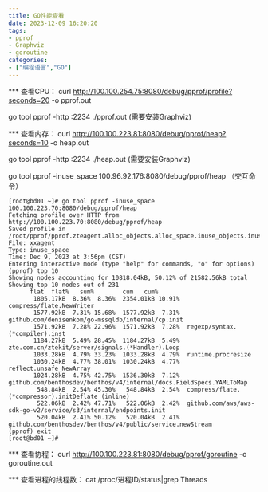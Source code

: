 ```yaml
---
title: GO性能查看
date: 2023-12-09 16:20:20
tags:
- pprof
- Graphviz
- goroutine
categories:
- ["编程语言","GO"]
---
```

*** 查看CPU：
curl http://100.100.254.75:8080/debug/pprof/profile?seconds=20 -o  pprof.out

go tool pprof -http :2234 ./pprof.out (需要安装Graphviz)

*** 查看内存：
curl http://100.100.223.81:8080/debug/pprof/heap?seconds=10 -o heap.out

go tool pprof -http :2234 ./heap.out (需要安装Graphviz)

go tool pprof -inuse_space 100.96.92.176:8080/debug/pprof/heap   （交互命令）
```
[root@bd01 ~]# go tool pprof -inuse_space 100.100.223.70:8080/debug/pprof/heap 
Fetching profile over HTTP from http://100.100.223.70:8080/debug/pprof/heap
Saved profile in /root/pprof/pprof.zteagent.alloc_objects.alloc_space.inuse_objects.inuse_space.009.pb.gz
File: xxagent
Type: inuse_space
Time: Dec 9, 2023 at 3:56pm (CST)
Entering interactive mode (type "help" for commands, "o" for options)
(pprof) top 10
Showing nodes accounting for 10818.04kB, 50.12% of 21582.56kB total
Showing top 10 nodes out of 231
      flat  flat%   sum%        cum   cum%
       1805.17kB  8.36%  8.36%  2354.01kB 10.91%  compress/flate.NewWriter
       1577.92kB  7.31% 15.68%  1577.92kB  7.31%  github.com/denisenkom/go-mssqldb/internal/cp.init
       1571.92kB  7.28% 22.96%  1571.92kB  7.28%  regexp/syntax.(*compiler).inst
       1184.27kB  5.49% 28.45%  1184.27kB  5.49%  zte.com.cn/ztekit/server/signals.(*Handler).Loop
       1033.28kB  4.79% 33.23%  1033.28kB  4.79%  runtime.procresize
       1030.24kB  4.77% 38.01%  1030.24kB  4.77%  reflect.unsafe_NewArray
       1024.28kB  4.75% 42.75%  1536.30kB  7.12%  github.com/benthosdev/benthos/v4/internal/docs.FieldSpecs.YAMLToMap
        548.84kB  2.54% 45.30%   548.84kB  2.54%  compress/flate.(*compressor).initDeflate (inline)
        522.06kB  2.42% 47.71%   522.06kB  2.42%  github.com/aws/aws-sdk-go-v2/service/s3/internal/endpoints.init
        520.04kB  2.41% 50.12%   520.04kB  2.41%  github.com/benthosdev/benthos/v4/public/service.newStream
(pprof) exit
[root@bd01 ~]#
```
*** 查看协程：
 curl http://100.100.223.81:8080/debug/pprof/goroutine  -o goroutine.out

*** 查看进程的线程数：
 cat /proc/进程ID/status|grep Threads
